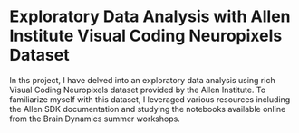 # Exploratory Data Analysis with Allen Institute Visual Coding Neuropixels Dataset
In ths project, I have delved into an exploratory data analysis using rich Visual Coding Neuropixels dataset provided by the Allen Institute. To familiarize myself with this dataset, I leveraged various resources including the Allen SDK documentation and studying the notebooks available online from the Brain Dynamics summer workshops.
